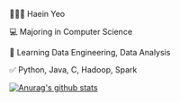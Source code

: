 👩🏻‍💻 Haein Yeo

💻 Majoring in Computer Science

📝 Learning Data Engineering, Data Analysis

✅ Python, Java, C, Hadoop, Spark


[![Anurag's github stats](https://github-readme-stats.vercel.app/api?username=haaaein)](https://github.com/anuraghazra/github-readme-stats)
